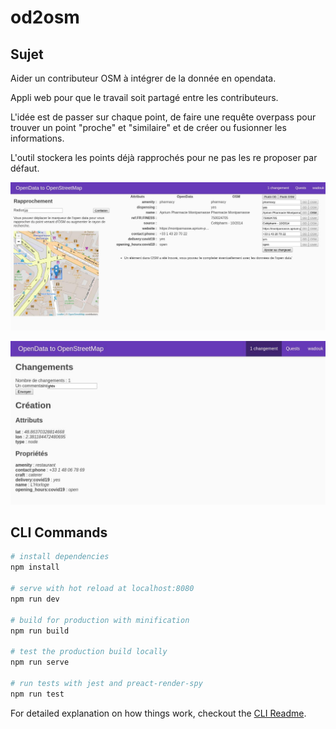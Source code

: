 # od2osm

## Sujet

Aider un contributeur OSM à intégrer de la donnée en opendata. 

Appli web pour que le travail soit partagé entre les contributeurs.

L'idée est de passer sur chaque point, de faire une requête overpass pour trouver un point "proche" et "similaire" et de créer ou fusionner les informations.

L'outil stockera les points déjà rapprochés pour ne pas les re proposer par défaut.

![screenshot](doc/merge.jpg)

![screenshot](doc/change.jpg)

## CLI Commands

``` bash
# install dependencies
npm install

# serve with hot reload at localhost:8080
npm run dev

# build for production with minification
npm run build

# test the production build locally
npm run serve

# run tests with jest and preact-render-spy 
npm run test
```

For detailed explanation on how things work, checkout the [CLI Readme](https://github.com/developit/preact-cli/blob/master/README.md).
